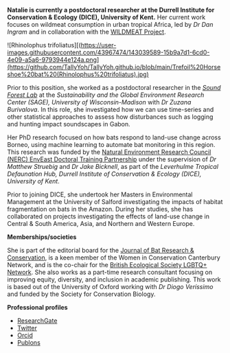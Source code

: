 **Natalie is currently a postdoctoral researcher at the Durrell Institute for Conservation & Ecology (DICE), University of Kent.**
Her current work focuses on wildmeat consumption in urban tropical Africa, led by *Dr Dan Ingram* and in collaboration with the [WILDMEAT Project](https://www.wildmeat.org/). 

![Rhinolophus trifoliatus][(https://user-images.githubusercontent.com/43967474/143039589-15b9a7d1-6cd0-4e09-a5a6-9793944e124a.png](https://github.com/TallyYoh/TallyYoh.github.io/blob/main/Trefoil%20Horseshoe%20bat%20(Rhinolophus%20trifoliatus).jpg)

Prior to this position, she worked as a postdoctoral researcher in the [*Sound Forest Lab*](https://www.soundforestlab.org/) at the *Sustainability and the Global Environment Research Center (SAGE), University of Wisconsin-Madison* with *Dr Zuzana Burivalova*. In this role, she investigated how we can use time-series and other statistical approaches to assess how disturbances such as logging and hunting impact soundscapes in Gabon.  

Her PhD research focused on how bats respond to land-use change across Borneo, using machine learning to automate bat monitoring in this region. This research was funded by the [Natural Environment Research Council (NERC) EnvEast Doctoral Training Partnership](https://www.ukri.org/councils/nerc/career-and-skills-development/nerc-studentships/responsive-training/nerc-doctoral-training-partnerships-dtp/doctoral-training-partnerships-1/) under the supervision of *Dr Matthew Struebig* and *Dr Jake Bicknell*, as part of the *Leverhulme Tropical Defaunation Hub, Durrell Institute of Conservation & Ecology (DICE), University of Kent*. 

Prior to joining DICE, she undertook her Masters in Environmental Management at the University of Salford investigating the impacts of habitat fragmentation on bats in the Amazon. During her studies, she has collaborated on projects investigating the effects of land-use change in Central & South America, Asia, and Northern and Western Europe. 

**Memberships/societies**

She is part of the editorial board for the [Journal of Bat Research & Conservation](https://secemu.org/en/journal-of-bat-research-and-conservation/overview/#:~:text=The%20Journal%20of%20Bat%20Research,possible%20perspectives%20and%20author%20interests.), is a keen member of the Women in Conservation Canterbury Network, and is the co-chair for the [British Ecological Society LGBTQ+ Network](https://www.britishecologicalsociety.org/membership-community/lgbt/#:~:text=We%20are%20building%20initiatives%20to,feel%20engaged%2C%20represented%20and%20included.). She also works as a part-time research consultant focusing on improving equity, diversity, and inclusion in academic publishing. This work is based out of the University of Oxford working with *Dr ‪Diogo Veríssimo*‬ and funded by the Society for Conservation Biology.

**Professional profiles**

- [ResearchGate](https://www.researchgate.net/profile/Natalie-Yoh) 
- [Twitter](https://twitter.com/TallyYoh)
- [Orcid](https://orcid.org/0000-0002-6171-3800) 
- [Publons](https://publons.com/researcher/3336784/natalie-yoh/) 

